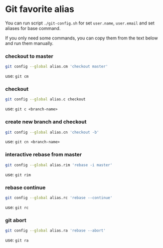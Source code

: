 # Git favorite alias

You can run script `./git-config.sh` for set `user.name`, `user.email` and set aliases for base command.

If you only need some commands, you can copy them from the text below and run them manually.

### checkout to master
```bash
git config --global alias.cm 'checkout master'
```
use: `git cm`

### checkout
```bash
git config --global alias.c checkout
```

use: `git c <branch-name>`

### create new branch and checkout
```bash
git config --global alias.cn 'checkout -b'
```
use: `git cn <branch-name>`

### interactive rebase from master
```bash
git config --global alias.rim 'rebase -i master'
```
use: `git rim`

### rebase continue
```bash
git config --global alias.rc 'rebase --continue'
```
use: `git rc`

### git abort
```bash
git config --global alias.ra 'rebase --abort'
```
use: `git ra`
